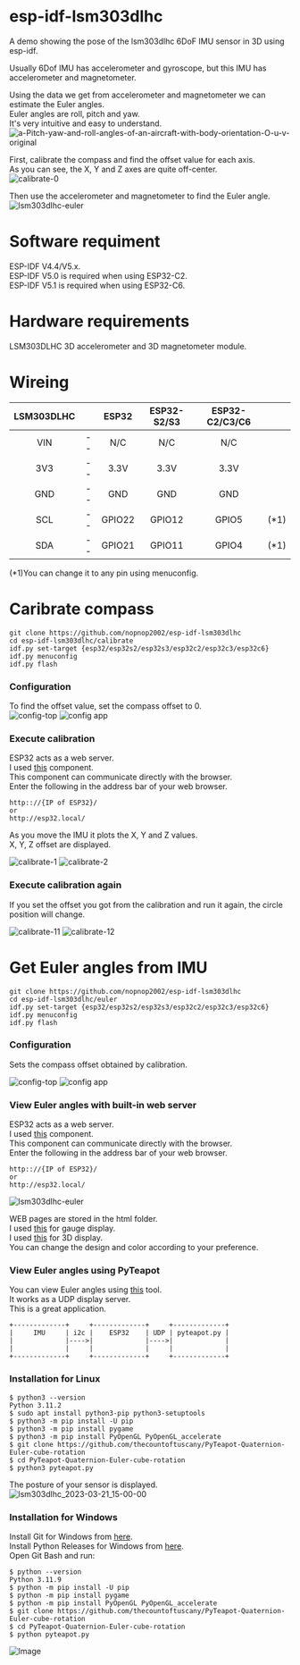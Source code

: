 # esp-idf-lsm303dlhc
A demo showing the pose of the lsm303dlhc 6DoF IMU sensor in 3D using esp-idf. 

Usually 6Dof IMU has accelerometer and gyroscope, but this IMU has accelerometer and magnetometer.   

Using the data we get from accelerometer and magnetometer we can estimate the Euler angles.   
Euler angles are roll, pitch and yaw.   
It's very intuitive and easy to understand.   
![a-Pitch-yaw-and-roll-angles-of-an-aircraft-with-body-orientation-O-u-v-original](https://user-images.githubusercontent.com/6020549/226072914-a7f923fc-eb6e-4d19-b2ff-8c9f2749ee6f.jpg)

First, calibrate the compass and find the offset value for each axis.   
As you can see, the X, Y and Z axes are quite off-center.   
![calibrate-0](https://user-images.githubusercontent.com/6020549/227759768-63737d65-e080-465e-b7dc-e5eb4dc230e7.jpg)

Then use the accelerometer and magnetometer to find the Euler angle.   
![lsm303dlhc-euler](https://user-images.githubusercontent.com/6020549/232389292-acb291b7-b92d-44e7-83ab-ca3e8048960c.JPG)

# Software requiment   
ESP-IDF V4.4/V5.x.   
ESP-IDF V5.0 is required when using ESP32-C2.   
ESP-IDF V5.1 is required when using ESP32-C6.   


# Hardware requirements
LSM303DLHC 3D accelerometer and 3D magnetometer module.

# Wireing
|LSM303DLHC||ESP32|ESP32-S2/S3|ESP32-C2/C3/C6||
|:-:|:-:|:-:|:-:|:-:|:-:|
|VIN|--|N/C|N/C|N/C||
|3V3|--|3.3V|3.3V|3.3V||
|GND|--|GND|GND|GND||
|SCL|--|GPIO22|GPIO12|GPIO5|(*1)|
|SDA|--|GPIO21|GPIO11|GPIO4|(*1)|

(*1)You can change it to any pin using menuconfig.   


# Caribrate compass
```
git clone https://github.com/nopnop2002/esp-idf-lsm303dlhc
cd esp-idf-lsm303dlhc/calibrate
idf.py set-target {esp32/esp32s2/esp32s3/esp32c2/esp32c3/esp32c6}
idf.py menuconfig
idf.py flash
```

### Configuration   
To find the offset value, set the compass offset to 0.   
![config-top](https://user-images.githubusercontent.com/6020549/226536118-abca60ec-3468-4bc0-83bb-2b95baf53bf1.jpg)
![config app](https://user-images.githubusercontent.com/6020549/227060584-98e0cac4-1adf-404b-9dbc-0309b42a8aac.jpg)

### Execute calibration   
ESP32 acts as a web server.   
I used [this](https://github.com/Molorius/esp32-websocket) component.   
This component can communicate directly with the browser.   
Enter the following in the address bar of your web browser.   
```
http:://{IP of ESP32}/
or
http://esp32.local/
```

As you move the IMU it plots the X, Y and Z values.   
X, Y, Z offset are displayed.   

![calibrate-1](https://user-images.githubusercontent.com/6020549/227657039-2b7e7632-a642-4836-b448-dfce263aa65f.jpg)
![calibrate-2](https://user-images.githubusercontent.com/6020549/227657042-fad1d5da-e199-4aa3-b923-c09037218c35.jpg)

### Execute calibration again   
If you set the offset you got from the calibration and run it again, the circle position will change.   

![calibrate-11](https://user-images.githubusercontent.com/6020549/227657110-4dcddf31-bb6e-4524-b7d4-8272a443fb41.jpg)
![calibrate-12](https://user-images.githubusercontent.com/6020549/227657112-e0b9d405-0a5e-4437-9255-5a2ca7bd9ed5.jpg)

# Get Euler angles from IMU
```
git clone https://github.com/nopnop2002/esp-idf-lsm303dlhc
cd esp-idf-lsm303dlhc/euler
idf.py set-target {esp32/esp32s2/esp32s3/esp32c2/esp32c3/esp32c6}
idf.py menuconfig
idf.py flash
```

### Configuration   
Sets the compass offset obtained by calibration.   

![config-top](https://user-images.githubusercontent.com/6020549/226536118-abca60ec-3468-4bc0-83bb-2b95baf53bf1.jpg)
![config app](https://user-images.githubusercontent.com/6020549/227060584-98e0cac4-1adf-404b-9dbc-0309b42a8aac.jpg)

### View Euler angles with built-in web server   
ESP32 acts as a web server.   
I used [this](https://github.com/Molorius/esp32-websocket) component.   
This component can communicate directly with the browser.   
Enter the following in the address bar of your web browser.   
```
http:://{IP of ESP32}/
or
http://esp32.local/
```

![lsm303dlhc-euler](https://user-images.githubusercontent.com/6020549/232389292-acb291b7-b92d-44e7-83ab-ca3e8048960c.JPG)


WEB pages are stored in the html folder.   
I used [this](https://canvas-gauges.com/) for gauge display.   
I used [this](https://threejs.org/) for 3D display.   
You can change the design and color according to your preference.   

### View Euler angles using PyTeapot   
You can view Euler angles using [this](https://github.com/thecountoftuscany/PyTeapot-Quaternion-Euler-cube-rotation) tool.   
It works as a UDP display server.   
This is a great application.   

```
+-------------+     +-------------+     +-------------+
|     IMU     | i2c |    ESP32    | UDP | pyteapot.py |
|             |---->|             |---->|             |
|             |     |             |     |             |
+-------------+     +-------------+     +-------------+
```


### Installation for Linux
```
$ python3 --version
Python 3.11.2
$ sudo apt install python3-pip python3-setuptools
$ python3 -m pip install -U pip
$ python3 -m pip install pygame
$ python3 -m pip install PyOpenGL PyOpenGL_accelerate
$ git clone https://github.com/thecountoftuscany/PyTeapot-Quaternion-Euler-cube-rotation
$ cd PyTeapot-Quaternion-Euler-cube-rotation
$ python3 pyteapot.py
```
The posture of your sensor is displayed.   
![lsm303dlhc_2023-03-21_15-00-00](https://user-images.githubusercontent.com/6020549/226537181-6af8468c-f990-4ccb-825a-dc448acf4534.png)

### Installation for Windows   
Install Git for Windows from [here](https://gitforwindows.org/).   
Install Python Releases for Windows from [here](https://www.python.org/downloads/windows/).   
Open Git Bash and run:   
```
$ python --version
Python 3.11.9
$ python -m pip install -U pip
$ python -m pip install pygame
$ python -m pip install PyOpenGL PyOpenGL_accelerate
$ git clone https://github.com/thecountoftuscany/PyTeapot-Quaternion-Euler-cube-rotation
$ cd PyTeapot-Quaternion-Euler-cube-rotation
$ python pyteapot.py
```
![Image](https://github.com/user-attachments/assets/3aa9fd0d-2a0a-4a7c-ac40-4b84a70acaaf)



